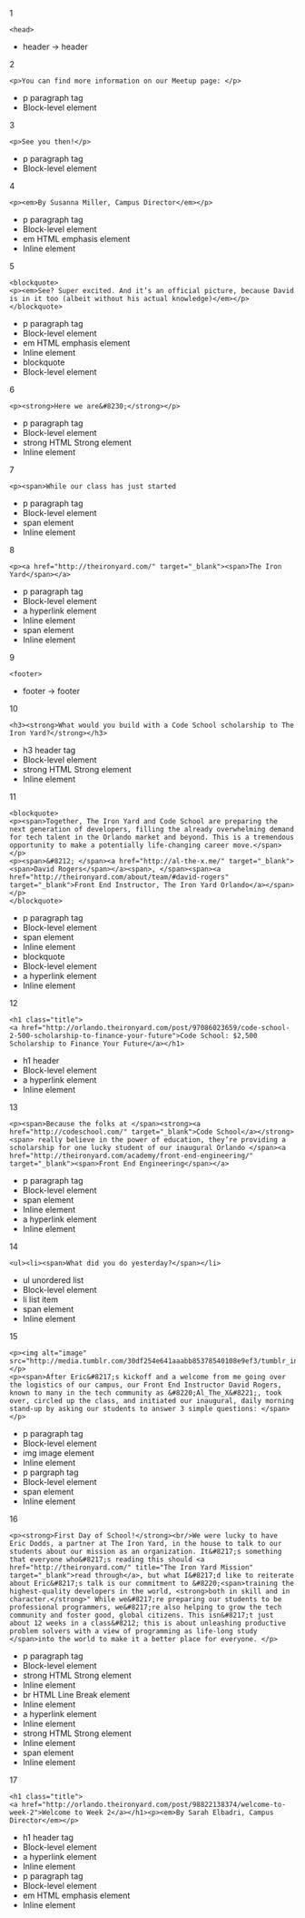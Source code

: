 1
```
<head>
```
  * header -> header

2
```
<p>You can find more information on our Meetup page: </p>
```
  * p paragraph tag
  * Block-level element

3
```
<p>See you then!</p>
```
  * p paragraph tag
  * Block-level element
 
4 
```
<p><em>By Susanna Miller, Campus Director</em></p>
```
  * p paragraph tag
  * Block-level element
  * em HTML emphasis element
  * Inline element

5  
```
<blockquote>
<p><em>See? Super excited. And it’s an official picture, because David is in it too (albeit without his actual knowledge)</em></p>
</blockquote>
```
  * p paragraph tag
  * Block-level element
  * em HTML emphasis element
  * Inline element
  * blockquote
  * Block-level element

6
```
<p><strong>Here we are&#8230;</strong></p>
```
  * p paragraph tag
  * Block-level element
  * strong HTML Strong element
  * Inline element

7
```
<p><span>While our class has just started
```
  * p paragraph tag
  * Block-level element
  * span element
  * Inline element

8
```
<p><a href="http://theironyard.com/" target="_blank"><span>The Iron Yard</span></a>
```
  * p paragraph tag
  * Block-level element
  * a hyperlink element
  * Inline element
  * span element
  * Inline element

9
```
<footer>
```
  * footer -> footer
  
10
```
<h3><strong>What would you build with a Code School scholarship to The Iron Yard?</strong></h3>
```
 * h3 header tag
 * Block-level element
 * strong HTML Strong element
 * Inline element

11
```
<blockquote>
<p><span>Together, The Iron Yard and Code School are preparing the next generation of developers, filling the already overwhelming demand for tech talent in the Orlando market and beyond. This is a tremendous opportunity to make a potentially life-changing career move.</span></p>
<p><span>&#8212; </span><a href="http://al-the-x.me/" target="_blank"><span>David Rogers</span></a><span>, </span><span><a href="http://theironyard.com/about/team/#david-rogers" target="_blank">Front End Instructor, The Iron Yard Orlando</a></span></p>
</blockquote>
```
  * p paragraph tag
  * Block-level element
  * span element
  * Inline element
  * blockquote
  * Block-level element
  * a hyperlink element
  * Inline element

12
```
<h1 class="title">
<a href="http://orlando.theironyard.com/post/97086023659/code-school-2-500-scholarship-to-finance-your-future">Code School: $2,500 Scholarship to Finance Your Future</a></h1>
```
 * h1 header
 * Block-level element
 * a hyperlink element
 * Inline element

13
```
<p><span>Because the folks at </span><strong><a href="http://codeschool.com/" target="_blank">Code School</a></strong><span> really believe in the power of education, they’re providing a scholarship for one lucky student of our inaugural Orlando </span><a href="http://theironyard.com/academy/front-end-engineering/" target="_blank"><span>Front End Engineering</span></a>
```
 * p paragraph tag
 * Block-level element
 * span element
 * Inline element
 * a hyperlink element
 * Inline element

14
```
<ul><li><span>What did you do yesterday?</span></li>
```
 * ul unordered list
 * Block-level element
 * li list item
 * span element
 * Inline element

15
```
<p><img alt="image" src="http://media.tumblr.com/30df254e641aaabb85378540108e9ef3/tumblr_inline_ncbt9ycfuc1t0hk69.jpg"/></p>
<p><span>After Eric&#8217;s kickoff and a welcome from me going over the logistics of our campus, our Front End Instructor David Rogers, known to many in the tech community as &#8220;Al_The_X&#8221;, took over, circled up the class, and initiated our inaugural, daily morning stand-up by asking our students to answer 3 simple questions: </span></p>
```
 * p paragraph tag
 * Block-level element
 * img image element
 * Inline element
 * p pargraph tag
 * Block-level element
 * span element
 * Inline element

16
```
<p><strong>First Day of School!</strong><br/>We were lucky to have Eric Dodds, a partner at The Iron Yard, in the house to talk to our students about our mission as an organization. It&#8217;s something that everyone who&#8217;s reading this should <a href="http://theironyard.com/" title="The Iron Yard Mission" target="_blank">read through</a>, but what I&#8217;d like to reiterate about Eric&#8217;s talk is our commitment to &#8220;<span>training the highest-quality developers in the world, <strong>both in skill and in character.</strong>" While we&#8217;re preparing our students to be professional programmers, we&#8217;re also helping to grow the tech community and foster good, global citizens. This isn&#8217;t just about 12 weeks in a class&#8212; this is about unleashing productive problem solvers with a view of programming as life-long study </span>into the world to make it a better place for everyone. </p>
```
 * p paragraph tag
 * Block-level element
 * strong HTML Strong element
 * Inline element
 * br HTML Line Break element
 * Inline element
 * a hyperlink element
 * Inline element
 * strong HTML Strong element
 * Inline element
 * span element
 * Inline element
 
17
```
<h1 class="title">
<a href="http://orlando.theironyard.com/post/98822138374/welcome-to-week-2">Welcome to Week 2</a></h1><p><em>By Sarah Elbadri, Campus Director</em></p>
```
 * h1 header tag
 * Block-level element
 * a hyperlink element
 * Inline element
 * p paragraph tag
 * Block-level element
 * em HTML emphasis element
 * Inline element

